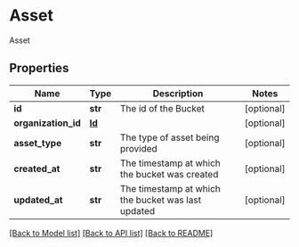# Asset

Asset
## Properties
Name | Type | Description | Notes
------------ | ------------- | ------------- | -------------
**id** | **str** | The id of the Bucket | [optional] 
**organization_id** | [**Id**](Id.md) |  | [optional] 
**asset_type** | **str** | The type of asset being provided | [optional] 
**created_at** | **str** | The timestamp at which the bucket was created | [optional] 
**updated_at** | **str** | The timestamp at which the bucket was last updated | [optional] 

[[Back to Model list]](../README.md#documentation-for-models) [[Back to API list]](../README.md#documentation-for-api-endpoints) [[Back to README]](../README.md)



